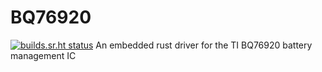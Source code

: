 # BQ76920
[![builds.sr.ht status](https://builds.sr.ht/~zklapow/bq76920.svg)](https://builds.sr.ht/~zklapow/bq76920?)
An embedded rust driver for the TI BQ76920 battery management IC
